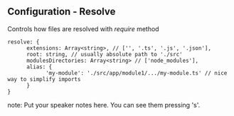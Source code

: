 ##  Configuration - Resolve

Controls how files are resolved with *require* method

```
resolve: {
      extensions: Array<string>, // ['', '.ts', '.js', '.json'],
      root: string, // usually absolute path to './src'
      modulesDirectories: Array<string> // ['node_modules'],
      alias: {
            'my-module': './src/app/module1/.../my-module.ts' // nice way to simplify imports
      }
}
```

note:
    Put your speaker notes here.
    You can see them pressing 's'.
